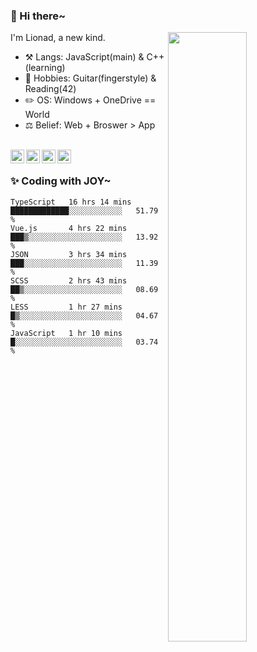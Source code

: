 ### 👋 Hi there~

[<img align="right" width="50%" src="https://github-readme-stats.vercel.app/api?username=Lionad-Morotar&show_icons=true">](https://metrics.lecoq.io/Lionad-Morotar?template=classic)

I'm Lionad, a new kind.

- ⚒️ Langs: JavaScript(main) & C++(learning)
- 🎨 Hobbies: Guitar(fingerstyle) & Reading(42)
- ✏️ OS: Windows + OneDrive == World
- ⚖️ Belief: Web + Broswer > App

<br />

<a href="https://www.lionad.art">
  <img align="left" alt="lionad-art" width="22px" src="https://cdn.jsdelivr.net/npm/simple-icons@3.1.0/icons/wordpress.svg" />
</a>
<a href="#1806234223">
  <img align="left" alt="1806234223" width="22px" src="https://cdn.jsdelivr.net/npm/simple-icons@3.1.0/icons/tencentqq.svg" />
</a>
<a href="https://www.zhihu.com/people/Lionad">
  <img align="left" alt="132yse" width="22px" src="https://cdn.jsdelivr.net/npm/simple-icons@3.1.0/icons/zhihu.svg" />
</a>
<a href="https://github.com/Lionad-Morotar">
  <img align="left" alt="yisar" width="22px" src="https://cdn.jsdelivr.net/npm/simple-icons@3.1.0/icons/github.svg" />
</a>

<br />

### ✨ Coding with JOY~

<!--START_SECTION:waka-->

```text
TypeScript   16 hrs 14 mins  █████████████░░░░░░░░░░░░   51.79 %
Vue.js       4 hrs 22 mins   ███▒░░░░░░░░░░░░░░░░░░░░░   13.92 %
JSON         3 hrs 34 mins   ███░░░░░░░░░░░░░░░░░░░░░░   11.39 %
SCSS         2 hrs 43 mins   ██▒░░░░░░░░░░░░░░░░░░░░░░   08.69 %
LESS         1 hr 27 mins    █▒░░░░░░░░░░░░░░░░░░░░░░░   04.67 %
JavaScript   1 hr 10 mins    █░░░░░░░░░░░░░░░░░░░░░░░░   03.74 %
```

<!--END_SECTION:waka-->
